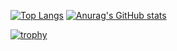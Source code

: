 [![Top Langs](https://github-readme-stats.vercel.app/api/top-langs/?username=km&layout=compact&theme=onedark)](https://github.com/anuraghazra/github-readme-stats)
[![Anurag's GitHub stats](https://github-readme-stats.vercel.app/api?username=km&theme=onedark&show_icons=ture)](https://github.com/anuraghazra/github-readme-stats)

[![trophy](https://github-profile-trophy.vercel.app/?username=Km-3005&theme=onedark&column=7
)](https://github.com/ryo-ma/github-profile-trophy)
